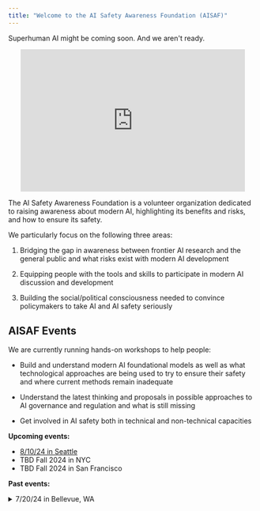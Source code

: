```yaml
---
title: "Welcome to the AI Safety Awareness Foundation (AISAF)"
---
```

Superhuman AI might be coming soon. And we aren't ready. 

<iframe src="https://manifold.markets/embed/ManifoldAI/agi-when-resolves-to-the-year-in-wh-d5c5ad8e4708" title="AGI When? [High Quality Turing Test]" frameborder="0" style="position: relative; left:50%; transform: translateX(-50%); width:90%; height:18rem; max-width: 35rem;"></iframe>

The AI Safety Awareness Foundation is a volunteer organization dedicated to raising awareness about modern AI, highlighting its benefits and risks, and how to ensure its safety.

We particularly focus on the following three areas:

1. Bridging the gap in awareness between frontier AI research and the general public and what risks exist with modern AI development

2. Equipping people with the tools and skills to participate in modern AI discussion and development

3. Building the social/political consciousness needed to convince policymakers to take AI and AI safety seriously

## AISAF Events

We are currently running hands-on workshops to help people: 

- Build and understand modern AI foundational models as well as what technological approaches are being used to try to ensure their safety and where current methods remain inadequate

- Understand the latest thinking and proposals in possible approaches to AI governance and regulation and what is still missing

- Get involved in AI safety both in technical and non-technical capacities

**Upcoming events:**

 - [8/10/24 in Seattle](https://www.meetup.com/ai-safety-awareness-group-seattle/events/302484314/)
 - TBD Fall 2024 in NYC
 - TBD Fall 2024 in San Francisco

**Past events:**

 <details>Info soon...
  <summary>7/20/24 in Bellevue, WA</summary>
</details>